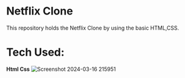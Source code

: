 # Netflix Clone 
This repository holds the Netflix Clone by using the basic HTML,CSS.
# Tech Used:
**Html
Css**
![Screenshot 2024-03-16 215951](https://github.com/TheDarkWorldProgrammer-0003/Netflix-Clone/assets/143152184/b5687823-0ff8-4540-a35b-9b9af8b008b4)

